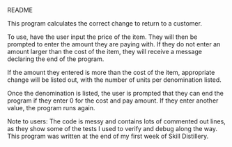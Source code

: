 README

This program calculates the correct change to return to a customer.

To use, have the user input the price of the item. They will then be prompted to enter the amount they are paying with. If they do not enter an amount larger than the cost of the item, they will receive a message declaring the end of the program.

If the amount they entered is more than the cost of the item, appropriate change will be listed out, with the number of units per denomination listed.

Once the denomination is listed, the user is prompted that they can end the program if they enter 0 for the cost and pay amount. If they enter another value, the program runs again.

Note to users: The code is messy and contains lots of commented out lines, as they show some of the tests I used to verify and debug along the way. This program was written at the end of my first week of Skill Distillery. 
